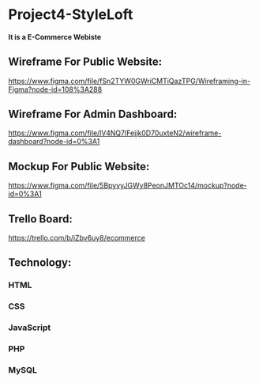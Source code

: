 # Project4-StyleLoft

#### It is a E-Commerce Webiste

## Wireframe For Public Website:
https://www.figma.com/file/fSn2TYW0GWriCMTiQazTPG/Wireframing-in-Figma?node-id=108%3A288

## Wireframe For Admin Dashboard:
https://www.figma.com/file/lV4NQ7IFejjk0D70uxteN2/wireframe-dashboard?node-id=0%3A1

## Mockup For Public Website:
https://www.figma.com/file/5BpyvyJGWy8PeonJMTOc14/mockup?node-id=0%3A1

## Trello Board:
https://trello.com/b/iZbv6uy8/ecommerce

## Technology:
### HTML
### CSS
### JavaScript
### PHP
### MySQL
